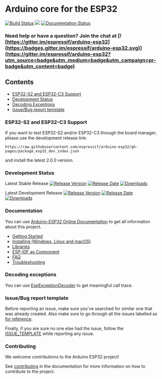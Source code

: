 # Arduino core for the ESP32

[![Build Status](https://travis-ci.org/espressif/arduino-esp32.svg?branch=master)](https://travis-ci.org/espressif/arduino-esp32) ![](https://github.com/espressif/arduino-esp32/workflows/ESP32%20Arduino%20CI/badge.svg) [![Documentation Status](https://readthedocs.com/projects/espressif-arduino-esp32/badge/?version=latest&token=b6c5d887f5e0bcbf37a92cf3bf9f93f9e77b9d805c0f708cf128ac04a2228299)](https://docs.espressif.com/projects/arduino-esp32/en/latest/?badge=latest)

### Need help or have a question? Join the chat at [![https://gitter.im/espressif/arduino-esp32](https://badges.gitter.im/espressif/arduino-esp32.svg)](https://gitter.im/espressif/arduino-esp32?utm_source=badge&utm_medium=badge&utm_campaign=pr-badge&utm_content=badge)

## Contents

- [ESP32-S2 and ESP32-C3 Support](#esp32-s2-and-esp32-c3-support)
- [Development Status](#development-status)
- [Decoding Exceptions](#decoding-exceptions)
- [Issue/Bug report template](#issuebug-report-template)

### ESP32-S2 and ESP32-C3 Support

If you want to test ESP32-S2 and/or ESP32-C3 through the board manager, please use the development release link:

```https://raw.githubusercontent.com/espressif/arduino-esp32/gh-pages/package_esp32_dev_index.json```

and install the latest 2.0.0 version.

### Development Status

Latest Stable Release  [![Release Version](https://img.shields.io/github/release/espressif/arduino-esp32.svg?style=plastic)](https://github.com/espressif/arduino-esp32/releases/latest/) [![Release Date](https://img.shields.io/github/release-date/espressif/arduino-esp32.svg?style=plastic)](https://github.com/espressif/arduino-esp32/releases/latest/) [![Downloads](https://img.shields.io/github/downloads/espressif/arduino-esp32/latest/total.svg?style=plastic)](https://github.com/espressif/arduino-esp32/releases/latest/)

Latest Development Release  [![Release Version](https://img.shields.io/github/release/espressif/arduino-esp32/all.svg?style=plastic)](https://github.com/espressif/arduino-esp32/releases/latest/) [![Release Date](https://img.shields.io/github/release-date-pre/espressif/arduino-esp32.svg?style=plastic)](https://github.com/espressif/arduino-esp32/releases/latest/) [![Downloads](https://img.shields.io/github/downloads-pre/espressif/arduino-esp32/latest/total.svg?style=plastic)](https://github.com/espressif/arduino-esp32/releases/latest/)

### Documentation

You can use [Arduino-ESP32 Online Documentation](https://docs.espressif.com/projects/arduino-esp32/en/docs-initial_version/index.html) to get all information about this project.

* [Getting Started](https://docs.espressif.com/projects/arduino-esp32/en/docs-initial_version/getting_started.html)
* [Installing (Windows, Linux and macOS)](https://docs.espressif.com/projects/arduino-esp32/en/docs-initial_version/installing.html)
* [Libraries](https://docs.espressif.com/projects/arduino-esp32/en/docs-initial_version/libraries.html)
* [ESP-IDF as Component](https://docs.espressif.com/projects/arduino-esp32/en/docs-initial_version/esp-idf_component.html)
* [FAQ](https://docs.espressif.com/projects/arduino-esp32/en/docs-initial_version/faq.html)
* [Troubleshooting](https://docs.espressif.com/projects/arduino-esp32/en/docs-initial_version/troubleshooting.html)

### Decoding exceptions

You can use [EspExceptionDecoder](https://github.com/me-no-dev/EspExceptionDecoder) to get meaningful call trace.

### Issue/Bug report template
Before reporting an issue, make sure you've searched for similar one that was already created. Also make sure to go through all the issues labelled as [for reference](https://github.com/espressif/arduino-esp32/issues?utf8=%E2%9C%93&q=is%3Aissue%20label%3A%22for%20reference%22%20).

Finally, if you are sure no one else had the issue, follow the [ISSUE_TEMPLATE](docs/ISSUE_TEMPLATE.md) while reporting any issue.

### Contributing

We welcome contributions to the Arduino ESP32 project!

See [contributing](https://docs.espressif.com/projects/arduino-esp32/en/docs-initial_version/contributing.html) in the documentation for more information on how to contribute to the project.
